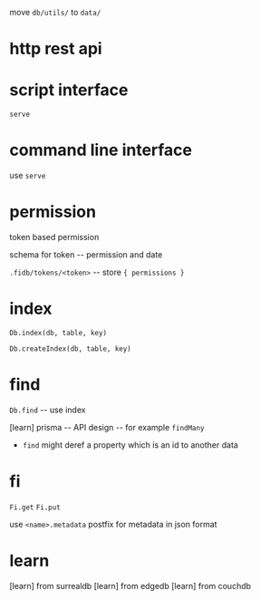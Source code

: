 move `db/utils/` to `data/`

# http rest api

# script interface

`serve`

# command line interface

use `serve`

# permission

token based permission

schema for token -- permission and date

`.fidb/tokens/<token>` -- store `{ permissions }`

# index

`Db.index(db, table, key)`

`Db.createIndex(db, table, key)`

# find

`Db.find` -- use index

[learn] prisma -- API design -- for example `findMany`

- `find` might deref a property which is an id to another data

# fi

`Fi.get`
`Fi.put`

use `<name>.metadata` postfix for metadata in json format

# learn

[learn] from surrealdb
[learn] from edgedb
[learn] from couchdb
